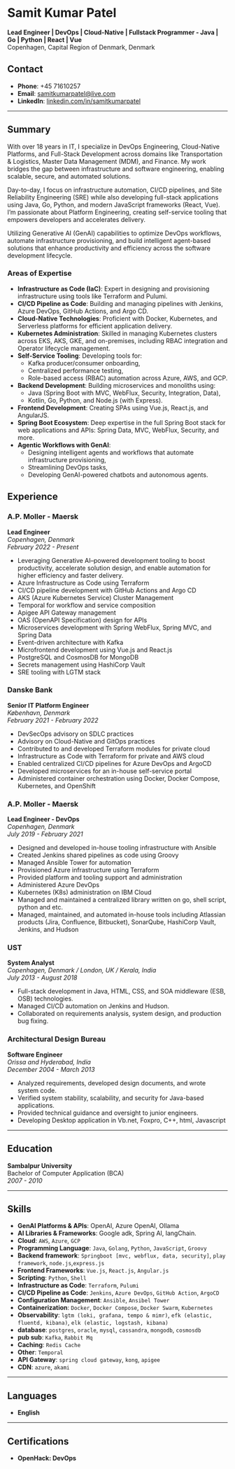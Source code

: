 <!--img align="right" width="200" height="220" src="https://avatars.githubusercontent.com/samitkumarpatel" style="display: block;" alt="Samit Kumar Patel"-->

# Samit Kumar Patel

**Lead Engineer | DevOps | Cloud-Native | Fullstack Programmer - Java | Go | Python | React | Vue**  
Copenhagen, Capital Region of Denmark, Denmark

## Contact
- **Phone**: +45 71610257  
- **Email**: [samitkumarpatel@live.com](mailto:samitkumarpatel@live.com)  
- **LinkedIn**: [linkedin.com/in/samitkumarpatel](https://www.linkedin.com/in/samitkumarpatel)

---

## Summary
With over 18 years in IT, I specialize in DevOps Engineering, Cloud-Native Platforms, and Full-Stack Development across domains like Transportation & Logistics, Master Data Management (MDM), and Finance. My work bridges the gap between infrastructure and software engineering, enabling scalable, secure, and automated solutions.

Day-to-day, I focus on infrastructure automation, CI/CD pipelines, and Site Reliability Engineering (SRE) while also developing full-stack applications using Java, Go, Python, and modern JavaScript frameworks (React, Vue). I’m passionate about Platform Engineering, creating self-service tooling that empowers developers and accelerates delivery.

Utilizing Generative AI (GenAI) capabilities to optimize DevOps workflows, automate infrastructure provisioning, and build intelligent agent-based solutions that enhance productivity and efficiency across the software development lifecycle.

### Areas of Expertise
- **Infrastructure as Code (IaC)**: Expert in designing and provisioning infrastructure using tools like Terraform and Pulumi.
- **CI/CD Pipeline as Code**: Building and managing pipelines with Jenkins, Azure DevOps, GitHub Actions, and Argo CD.
- **Cloud-Native Technologies**: Proficient with Docker, Kubernetes, and Serverless platforms for efficient application delivery.
- **Kubernetes Administration**: Skilled in managing Kubernetes clusters across EKS, AKS, GKE, and on-premises, including RBAC integration and Operator lifecycle management.
- **Self-Service Tooling**: Developing tools for:
    - Kafka producer/consumer onboarding,
    - Centralized performance testing,
    - Role-based access (RBAC) automation across Azure, AWS, and GCP.
- **Backend Development**: Building microservices and monoliths using:
    - Java (Spring Boot with MVC, WebFlux, Security, Integration, Data),
    - Kotlin, Go, Python, and Node.js (with Express).
- **Frontend Development**: Creating SPAs using Vue.js, React.js, and AngularJS.
- **Spring Boot Ecosystem**: Deep expertise in the full Spring Boot stack for web applications and APIs: Spring Data, MVC, WebFlux, Security, and more.
- **Agentic Workflows with GenAI**:
    - Designing intelligent agents and workflows that automate infrastructure provisioning,
    - Streamlining DevOps tasks,
    - Developing GenAI-powered chatbots and autonomous agents.

## Experience

### A.P. Moller - Maersk
**Lead Engineer**  
*Copenhagen, Denmark*  
_February 2022 - Present_  
- Leveraging Generative AI–powered development tooling to boost productivity, accelerate solution design, and enable automation for higher efficiency and faster delivery.  
- Azure Infrastructure as Code using Terraform
- CI/CD pipeline development with GitHub Actions and Argo CD
- AKS (Azure Kubernetes Service) Cluster Management
- Temporal for workflow and service composition
- Apigee API Gateway management
- OAS (OpenAPI Specification) design for APIs
- Microservices development with Spring WebFlux, Spring MVC, and Spring Data
- Event-driven architecture with Kafka
- Microfrontend development using Vue.js and React.js
- PostgreSQL and CosmosDB for MongoDB
- Secrets management using HashiCorp Vault
- SRE tooling with LGTM stack

### Danske Bank
**Senior IT Platform Engineer**  
*København, Denmark*  
_February 2021 - February 2022_  
- DevSecOps advisory on SDLC practices
- Advisory on Cloud-Native and GitOps practices
- Contributed to and developed Terraform modules for private cloud
- Infrastructure as Code with Terraform for private and AWS cloud
- Enabled centralized CI/CD pipelines for Azure DevOps and ArgoCD
- Developed microservices for an in-house self-service portal
- Administered container orchestration using Docker, Docker Compose, Kubernetes, and OpenShift


### A.P. Moller - Maersk
**Lead Engineer - DevOps**  
*Copenhagen, Denmark*  
_July 2019 - February 2021_  
- Designed and developed in-house tooling infrastructure with Ansible
- Created Jenkins shared pipelines as code using Groovy
- Managed Ansible Tower for automation
- Provisioned Azure infrastructure using Terraform
- Provided platform and tooling support and administration
- Administered Azure DevOps
- Kubernetes (K8s) administration on IBM Cloud
- Managed and maintained a centralized library written on go, shell script, python and etc.
- Managed, maintained, and automated in-house tools including Atlassian products (Jira, Confluence, Bitbucket), SonarQube, HashiCorp Vault, Jenkins, and Hudson

### UST
**System Analyst**  
*Copenhagen, Denmark / London, UK / Kerala, India*  
_July 2013 - August 2018_  
- Full-stack development in Java, HTML, CSS, and SOA middleware (ESB, OSB) technologies.
- Managed CI/CD automation on Jenkins and Hudson.
- Collaborated on requirements analysis, system design, and production bug fixing.

### Architectural Design Bureau
**Software Engineer**  
*Orissa and Hyderabad, India*  
_December 2004 - March 2013_  
- Analyzed requirements, developed design documents, and wrote system code.
- Verified system stability, scalability, and security for Java-based applications.
- Provided technical guidance and oversight to junior engineers.
- Developing Desktop application in Vb.net, Foxpro, C++, html, Javascript
---

## Education
**Sambalpur University**  
Bachelor of Computer Application (BCA)  
_2007 - 2010_

---

## Skills
- **GenAI Platforms & APIs**: OpenAI, Azure OpenAI, Ollama
- **AI Libraries & Frameworks**: Google adk, Spring AI, langChain.
- **Cloud**: `AWS`, `Azure`, `GCP`
- **Programming Language**: `Java`, `Golang`, `Python`, `JavaScript`, `Groovy`
- **Backend framework**: `Springboot [mvc, webflux, data, security]`, `play framework`, `node.js`,`express.js`
- **Frontend Frameworks**: `Vue.js`, `React.js`, `Angular.js`
- **Scripting**: `Python`, `Shell`
- **Infrastructure as Code**: `Terraform`, `Pulumi`
- **CI/CD Pipeline as Code**: `Jenkins`, `Azure DevOps`, `GitHub Action`, `ArgoCD`
- **Configuration Management**: `Ansible`, `Ansibel Tower`
- **Containerization**: `Docker`, `Docker Compose`, `Docker Swarm`, `Kubernetes`
- **Observability**: `lgtm (loki, grafana, tempo & mimr)`, `efk (elastic, fluentd, kibana)`, `elk (elastic, logstash, kibana)`
- **database**: `postgres`, `oracle`, `mysql`, `cassandra`, `mongodb`, `cosmosdb`
- **pub sub**: `Kafka`, `Rabbit Mq`
- **Caching**: `Redis Cache`
- **Other**: `Temporal`
- **API Gateway**: `spring cloud gateway`, `kong`, `apigee`
- **CDN**: `azure`, `akami`

---

## Languages
- **English**

---

## Certifications
- **OpenHack: DevOps**
